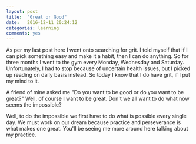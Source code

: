 ```yaml
---
layout: post
title:  "Great or Good"
date:   2016-12-11 20:24:12
categories: learning
comments: yes
---
```

As per my last post here I went onto searching for grit. I told myself that if I can pick
something easy and make it a habit, then I can do anything. So for three months I went to
the gym every Monday, Wednesday and Saturday. Unfortunately, I had to stop because of uncertain
health issues, but I picked up reading on daily basis instead. So today I know that I do have grit,
if I put my mind to it.

A friend of mine asked me "Do you want to be good or do you want to be great?" Well, of course
I want to be great. Don't we all want to do what now seems the impossible?

Well, to do the impossible we first have to do what is possible every single day. We must
work on our dream because practice and perseverance is what makes one great. You'll be seeing me
more around here talking about my practice.
